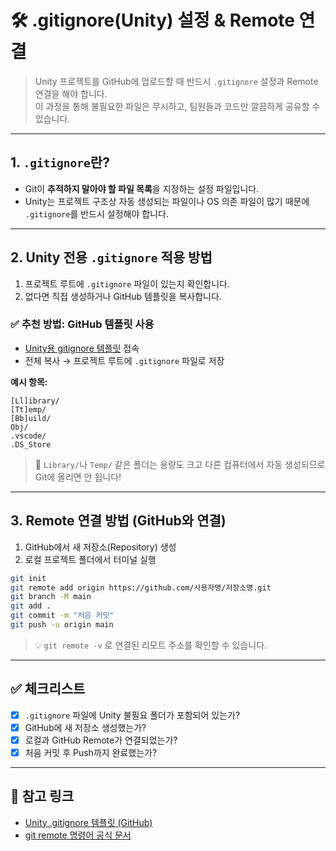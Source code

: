# 🛠️ .gitignore(Unity) 설정 & Remote 연결

> Unity 프로젝트를 GitHub에 업로드할 때 반드시 `.gitignore` 설정과 Remote 연결을 해야 합니다.  
> 이 과정을 통해 불필요한 파일은 무시하고, 팀원들과 코드만 깔끔하게 공유할 수 있습니다.

---

## 1. `.gitignore`란?

- Git이 **추적하지 말아야 할 파일 목록**을 지정하는 설정 파일입니다.
- Unity는 프로젝트 구조상 자동 생성되는 파일이나 OS 의존 파일이 많기 때문에 `.gitignore`를 반드시 설정해야 합니다.

---

## 2. Unity 전용 `.gitignore` 적용 방법

1. 프로젝트 루트에 `.gitignore` 파일이 있는지 확인합니다.
2. 없다면 직접 생성하거나 GitHub 템플릿을 복사합니다.

### ✅ 추천 방법: GitHub 템플릿 사용

- [Unity용 gitignore 템플릿](https://github.com/github/gitignore/blob/main/Unity.gitignore) 접속
- 전체 복사 → 프로젝트 루트에 `.gitignore` 파일로 저장

**예시 항목:**

```
[Ll]ibrary/
[Tt]emp/
[Bb]uild/
Obj/
.vscode/
.DS_Store
```

> 📌 `Library/`나 `Temp/` 같은 폴더는 용량도 크고 다른 컴퓨터에서 자동 생성되므로 Git에 올리면 안 됩니다!

---

## 3. Remote 연결 방법 (GitHub와 연결)

1. GitHub에서 새 저장소(Repository) 생성
2. 로컬 프로젝트 폴더에서 터미널 실행

```bash
git init
git remote add origin https://github.com/사용자명/저장소명.git
git branch -M main
git add .
git commit -m "처음 커밋"
git push -u origin main
```

> 💡 `git remote -v` 로 연결된 리모트 주소를 확인할 수 있습니다.

---

## ✅ 체크리스트

- [x] `.gitignore` 파일에 Unity 불필요 폴더가 포함되어 있는가?
- [x] GitHub에 새 저장소 생성했는가?
- [x] 로컬과 GitHub Remote가 연결되었는가?
- [x] 처음 커밋 후 Push까지 완료했는가?

---

## 📎 참고 링크

- [Unity .gitignore 템플릿 (GitHub)](https://github.com/github/gitignore/blob/main/Unity.gitignore)
- [git remote 명령어 공식 문서](https://git-scm.com/docs/git-remote)
